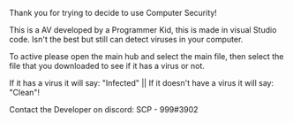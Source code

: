 Thank you for trying to decide to use Computer Security! 

This is a AV developed by a Programmer Kid, this is made in visual Studio code. Isn't the best but still can detect viruses in your computer.

To active please open the main hub and select the main file, then select the file that you downloaded to see if it has a virus or not.

If it has a virus it will say: "Infected" || If it doesn't have a virus it will say: "Clean"!

Contact the Developer on discord: SCP - 999#3902
